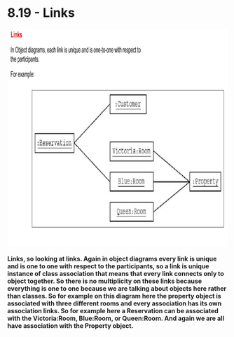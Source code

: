 # 8.19 - Links

<img src="/images/08_19_01.jpg" width="800" height="500">

**Links, so looking at links. Again in object diagrams every link is unique and is one to one with respect to the participants, so a link is unique instance of class association that means that every link connects only to object together. So there is no multiplicity on these links because everything is one to one because we are talking about objects here rather than classes. So for example on this diagram here the property object is associated with three different rooms and every association has its own association links. So for example here a Reservation can be associated with the Victoria:Room, Blue:Room, or Queen:Room. And again we are all have association with the Property object.**
